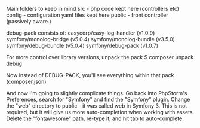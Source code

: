 Main folders to keep in mind 
src - php code kept here (controllers etc)
config - configuration yaml files kept here
public - front controller (passively aware.)

debug-pack consists of:
easycorp/easy-log-handler (v1.0.9)
symfony/monolog-bridge (v5.0.4)
symfony/monolog-bundle (v3.5.0)
symfony/debug-bundle (v5.0.4)
symfony/debug-pack (v1.0.7)

For more control over library versions, unpack the pack
$ composer unpack debug

Now instead of DEBUG-PACK, you'll see everything within that pack (composer.json)

And now I'm going to slightly complicate things. Go back into PhpStorm's Preferences, search for "Symfony" and
find the "Symfony" plugin. Change the "web" directory to public - it was called web in Symfony 3.
This is not required, but it will give us more auto-completion when working with assets. Delete the "fontawesome" path, re-type it, and hit tab to auto-complete: